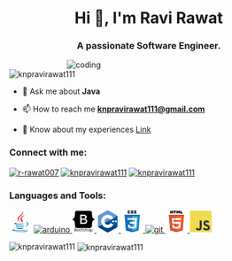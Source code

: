 <h1 align="center">Hi 👋, I'm Ravi Rawat</h1>
<h3 align="center">A passionate Software Engineer.</h3>
<img align="right" width="400" alt="coding" src="https://user-images.githubusercontent.com/55389276/140866485-8fb1c876-9a8f-4d6a-98dc-08c4981eaf70.gif" >
<p align="left"> <img src="https://komarev.com/ghpvc/?username=knpravirawat111&label=Profile%20views&color=0e75b6&style=flat" alt="knpravirawat111" /> </p>

- 💬 Ask me about **Java**

- 📫 How to reach me **knpravirawat111@gmail.com**

- 📄 Know about my experiences [Link](https://drive.google.com/file/d/19V38JMYou7dPDtpZ--CRMisidE2eHKnr/view?usp=sharing)

<h3 align="left">Connect with me:</h3>
<p align="left">
<a href="https://linkedin.com/in/r-rawat007" target="blank"><img align="center" src="https://raw.githubusercontent.com/rahuldkjain/github-profile-readme-generator/master/src/images/icons/Social/linked-in-alt.svg" alt="r-rawat007" height="30" width="40" /></a>
<a href="https://www.leetcode.com/knpravirawat111" target="blank"><img align="center" src="https://raw.githubusercontent.com/rahuldkjain/github-profile-readme-generator/master/src/images/icons/Social/leet-code.svg" alt="knpravirawat111" height="30" width="40" /></a>
<a href="https://auth.geeksforgeeks.org/user/knpravirawat111" target="blank"><img align="center" src="https://raw.githubusercontent.com/rahuldkjain/github-profile-readme-generator/master/src/images/icons/Social/geeks-for-geeks.svg" alt="knpravirawat111" height="30" width="40" /></a>
</p>

<h3 align="left">Languages and Tools:</h3>
<p align="left"> <img src="https://raw.githubusercontent.com/devicons/devicon/master/icons/java/java-original.svg" alt="java" width="40" height="40"/> </a> <a href="https://developer.mozilla.org/en-US/docs/Web/JavaScript" target="_blank" rel="noreferrer"> <a href="https://www.arduino.cc/" target="_blank" rel="noreferrer"> <img src="https://cdn.worldvectorlogo.com/logos/arduino-1.svg" alt="arduino" width="40" height="40"/> </a> <a href="https://getbootstrap.com" target="_blank" rel="noreferrer"> <img src="https://raw.githubusercontent.com/devicons/devicon/master/icons/bootstrap/bootstrap-plain-wordmark.svg" alt="bootstrap" width="40" height="40"/> </a> <a href="https://www.w3schools.com/cpp/" target="_blank" rel="noreferrer"> <img src="https://raw.githubusercontent.com/devicons/devicon/master/icons/cplusplus/cplusplus-original.svg" alt="cplusplus" width="40" height="40"/> </a> <a href="https://www.w3schools.com/css/" target="_blank" rel="noreferrer"> <img src="https://raw.githubusercontent.com/devicons/devicon/master/icons/css3/css3-original-wordmark.svg" alt="css3" width="40" height="40"/> </a> <a href="https://git-scm.com/" target="_blank" rel="noreferrer"> <img src="https://www.vectorlogo.zone/logos/git-scm/git-scm-icon.svg" alt="git" width="40" height="40"/> </a> <a href="https://www.w3.org/html/" target="_blank" rel="noreferrer"> <img src="https://raw.githubusercontent.com/devicons/devicon/master/icons/html5/html5-original-wordmark.svg" alt="html5" width="40" height="40"/> </a> <a href="https://www.java.com" target="_blank" rel="noreferrer">  <img src="https://raw.githubusercontent.com/devicons/devicon/master/icons/javascript/javascript-original.svg" alt="javascript" width="40" height="40"/> </a> </p>

<p><img align="left" src="https://github-readme-stats.vercel.app/api/top-langs?username=knpravirawat111&show_icons=true&locale=en&layout=compact" alt="knpravirawat111" /></p>

<p>&nbsp;<img align="center" src="https://github-readme-stats.vercel.app/api?username=knpravirawat111&show_icons=true&locale=en" alt="knpravirawat111" /></p>
